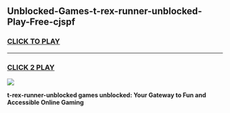 
## Unblocked-Games-t-rex-runner-unblocked-Play-Free-cjspf
<h3>
<a href="https://premium76.site?title=t-rex-runner-unblocked&ref=21A">CLICK TO PLAY</a></h3>
<hr>

<h3>
<a href="https://premium76.site?title=t-rex-runner-unblocked&ref=21A">CLICK 2 PLAY</a>
  
</h3>

<a href="https://premium76.site?title=t-rex-runner-unblocked&ref=21A"><img src="https://clearcache.store/games.png"></a>


**t-rex-runner-unblocked games unblocked: Your Gateway to Fun and Accessible Online Gaming**
